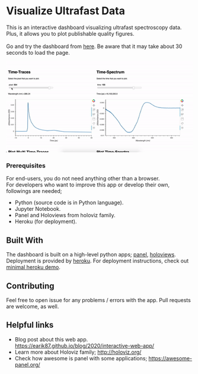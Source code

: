 # Visualize Ultrafast Data

This is an interactive dashboard visualizing ultrafast spectroscopy data. Plus, it allows you to plot publishable quality figures.<br/>  
Go and try the dashboard from [here](https://visud.herokuapp.com/vis_ultrafast_data). Be aware that it may take about 30 seconds to load the page. 

![Visud Heroku App](images/demoinaction.gif)

### Prerequisites

For end-users, you do not need anything other than a browser.<br/>
For developers who want to improve this app or develop their own, followings are needed;
- Python (source code is in Python language).
- Jupyter Notebook.
- Panel and Holoviews from holoviz family.
- Heroku (for deployment).

## Built With

The dashboard is built on a high-level python apps; [panel](https://panel.holoviz.org/), [holoviews](http://holoviews.org/index.html).<br/>
Deployment is provided by [heroku](https://www.heroku.com/). For deployment instructions, check out [minimal heroku demo](https://github.com/pyviz-demos/minimal-heroku-demo).

## Contributing

Feel free to open issue for any problems / errors with the app. Pull requests are welcome, as well.

## Helpful links
- Blog post about this web app. https://earik87.github.io/blog/2020/interactive-web-app/
- Learn more about Holoviz family; http://holoviz.org/
- Check how awesome is panel with some applications; https://awesome-panel.org/
